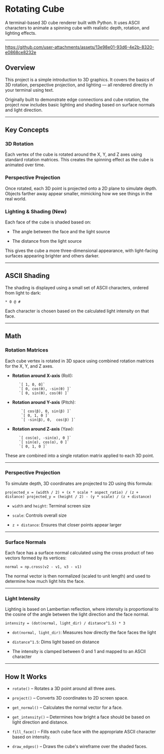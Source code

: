 # Rotating Cube
A terminal-based 3D cube renderer built with Python. It uses ASCII characters to animate a spinning cube with realistic depth, rotation, and lighting effects.

----------

https://github.com/user-attachments/assets/13e98e01-93d6-4e2b-8320-e0868ce8232e

## Overview
This project is a simple introduction to 3D graphics. It covers the basics of 3D rotation, perspective projection, and lighting — all rendered directly in your terminal using text.

Originally built to demonstrate edge connections and cube rotation, the project now includes basic lighting and shading based on surface normals and light direction.

----------

## Key Concepts

### 3D Rotation
Each vertex of the cube is rotated around the X, Y, and Z axes using standard rotation matrices. This creates the spinning effect as the cube is animated over time.

### Perspective Projection
Once rotated, each 3D point is projected onto a 2D plane to simulate depth. Objects farther away appear smaller, mimicking how we see things in the real world.

### Lighting & Shading (New)
Each face of the cube is shaded based on:

-   The angle between the face and the light source
    
-   The distance from the light source
    

This gives the cube a more three-dimensional appearance, with light-facing surfaces appearing brighter and others darker.

----------

## ASCII Shading

The shading is displayed using a small set of ASCII characters, ordered from light to dark:

```
* 0 @ #
```
Each character is chosen based on the calculated light intensity on that face.

----------
## Math

### Rotation Matrices

Each cube vertex is rotated in 3D space using combined rotation matrices for the X, Y, and Z axes.

-   **Rotation around X-axis** (Roll):
    
		   `[ 1, 0, 0]`
		   `[ 0, cos(θ), -sin(θ) ]`
		   `[ 0, sin(θ), cos(θ) ]` 
    
-   **Rotation around Y-axis** (Pitch):
    
		    `[ cos(β), 0, sin(β) ]`
		    `[ 0, 1, 0 ]`
		    `[ -sin(β),	0,  cos(β) ]` 
		    
-   **Rotation around Z-axis** (Yaw):
    
		   `[ cos(α), -sin(α), 0 ]`
		   `[ sin(α), cos(α), 0 ]`
		   `[ 0, 1, 0 ]`
    

These are combined into a single rotation matrix applied to each 3D point.

----------

### Perspective Projection

To simulate depth, 3D coordinates are projected to 2D using this formula:

`projected_x = (width / 2) + (x * scale * aspect_ratio) / (z + distance)
projected_y = (height / 2) - (y * scale) / (z + distance)` 

-   `width` and `height`: Terminal screen size
    
-   `scale`: Controls overall size
    
-   `z + distance`: Ensures that closer points appear larger

----------

### Surface Normals

Each face has a surface normal calculated using the cross product of two vectors formed by its vertices:

`normal = np.cross(v2 - v1, v3 - v1)` 

The normal vector is then normalized (scaled to unit length) and used to determine how much light hits the face.

----------

### Light Intensity

Lighting is based on Lambertian reflection, where intensity is proportional to the cosine of the angle between the light direction and the face normal.


`intensity = (dot(normal, light_dir) / distance^1.5) * 3` 

-   `dot(normal, light_dir)`: Measures how directly the face faces the light
    
-   `distance^1.5`: Dims light based on distance
    
-   The intensity is clamped between 0 and 1 and mapped to an ASCII character
----------
## How It Works

-   `rotate()` – Rotates a 3D point around all three axes.
    
-   `project()` – Converts 3D coordinates to 2D screen space.
    
-   `get_normal()` – Calculates the normal vector for a face.
    
-   `get_intensity()` – Determines how bright a face should be based on light direction and distance.
    
-   `fill_face()` – Fills each cube face with the appropriate ASCII character based on intensity.
    
-   `draw_edges()` – Draws the cube's wireframe over the shaded faces.
